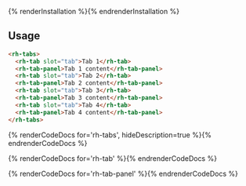 {% renderInstallation %}{% endrenderInstallation %}

## Usage
  ```html
  <rh-tabs>
    <rh-tab slot="tab">Tab 1</rh-tab>
    <rh-tab-panel>Tab 1 content</rh-tab-panel>
    <rh-tab slot="tab">Tab 2</rh-tab>
    <rh-tab-panel>Tab 2 content</rh-tab-panel>
    <rh-tab slot="tab">Tab 3</rh-tab>
    <rh-tab-panel>Tab 3 content</rh-tab-panel>
    <rh-tab slot="tab">Tab 4</rh-tab>
    <rh-tab-panel>Tab 4 content</rh-tab-panel>
  </rh-tabs>
  ```

{% renderCodeDocs for='rh-tabs', hideDescription=true %}{% endrenderCodeDocs %}

{% renderCodeDocs for='rh-tab' %}{% endrenderCodeDocs %}

{% renderCodeDocs for='rh-tab-panel' %}{% endrenderCodeDocs %}